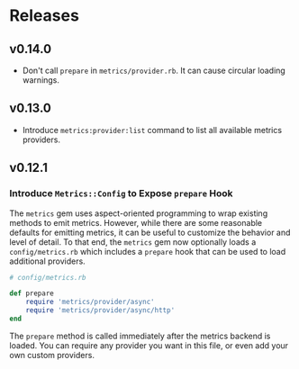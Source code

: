 # Releases

## v0.14.0

  - Don't call `prepare` in `metrics/provider.rb`. It can cause circular loading warnings.

## v0.13.0

  - Introduce `metrics:provider:list` command to list all available metrics providers.

## v0.12.1

### Introduce `Metrics::Config` to Expose `prepare` Hook

The `metrics` gem uses aspect-oriented programming to wrap existing methods to emit metrics. However, while there are some reasonable defaults for emitting metrics, it can be useful to customize the behavior and level of detail. To that end, the `metrics` gem now optionally loads a `config/metrics.rb` which includes a `prepare` hook that can be used to load additional providers.

``` ruby
# config/metrics.rb

def prepare
	require 'metrics/provider/async'
	require 'metrics/provider/async/http'
end
```

The `prepare` method is called immediately after the metrics backend is loaded. You can require any provider you want in this file, or even add your own custom providers.
